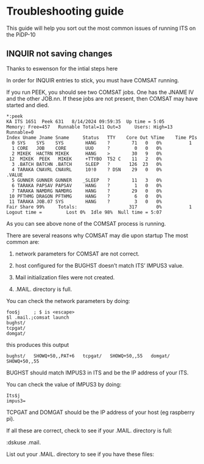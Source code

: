 # Troubleshooting guide

This guide will help you sort out the most common issues of running ITS on the PiDP-10

## INQUIR not saving changes
Thanks to eswenson for the intial steps here

In order for INQUIR entries to stick, you must have COMSAT running. 

If you run PEEK, you should see two COMSAT jobs. One has the JNAME IV and the other JOB.nn.  If these jobs are not present, then COMSAT may have started and died.
```
*:peek
KA ITS 1651  Peek 631   8/14/2024 09:59:35  Up time = 5:05
Memory: Free=457   Runnable Total=11 Out=3     Users: High=13 Runnable=0
Index Uname Jname Sname     Status   TTY    Core Out %Time    Time PIs
  0 SYS    SYS    SYS        HANG    ?        71   0   0%          1
  1 CORE   JOB    CORE       UUO     ?         0   0   0%
  2 MIKEK  HACTRN MIKEK      HANG    >        30   9   0%
 12  MIKEK  PEEK   MIKEK     +TTYBO  T52 C    11   2   0%
  3 .BATCH BATCHN .BATCH     SLEEP   ?       126  23   0%
  4 TARAKA CNAVRL CNAVRL     10!0    ? DSN    29   0   0%          .VALUE
  5 GUNNER GUNNER GUNNER    _SLEEP   ?        11   3   0%
  6 TARAKA PAPSAV PAPSAV     HANG    ?         1   0   0%
  7 TARAKA NAMDRG NAMDRG     HANG    ?        29   0   0%
 10 PFTHMG DRAGON PFTHMG     HANG    ?         6   0   0%
 11 TARAKA JOB.07 SYS        HANG    ?         3   0   0%
Fair Share 99%     Totals:                   317       0%          1
Logout time =         Lost 0%  Idle 98%  Null time = 5:07
```
As you can see above none of the COMSAT process is running.

There are several reasons why COMSAT may die upon startup The most common are:

1) network parameters for COMSAT are not correct.

2) host configured for the BUGHST doesn’t match ITS’ IMPUS3 value.

3) Mail initialization files were not created.

4) .MAIL. directory is full.

You can check the network parameters by doing:
```
foo$j     ; $ is <escape>
$l .mail.;comsat launch
bughst/
tcpgat/
domgat/
```
this produces this output
```
bughst/   SHOWQ+50,,PAT+6   tcpgat/   SHOWQ+50,,55   domgat/   SHOWQ+50,,55
```
BUGHST should match IMPUS3 in ITS and be the IP address of your ITS.

You can check the value of IMPUS3 by doing:
```
Its$j
impus3=
```
TCPGAT and DOMGAT should be the IP address of your host (eg raspberry pi).

If all these are correct, check to see if your .MAIL. directory is full:

:dskuse .mail.

List out your .MAIL. directory to see if you have these files:
